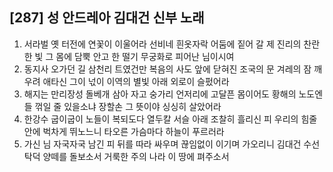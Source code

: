 ## [287] 성 안드레아 김대건 신부 노래

1) 서라벌 옛 터전에 연꽃이 이울어라 선비네 흰옷자락 어둠에 짙어 갈 제 진리의 찬란한 빛 그 몸에 담뿍 안고 한 떨기 무궁화로 피어난 님이시여
2) 동지사 오가던 길 삼천리 트였건만 복음의 사도 앞에 닫혀진 조국의 문 겨레의 잠 깨우려 애타신 그이 넋이 이역의 별빛 아래 외로이 슬펐어라
3) 해지는 만리장성 돌베개 삼아 자고 숭가리 언저리에 고달픈 몸이어도 황해의 노도엔들 꺾일 줄 있을소냐 장할손 그 뜻이야 싱싱히 살았어라
4) 한강수 굽이굽이 노들이 복되도다 열두칼 서슬 아래 조찰히 흘리신 피 우리의 힘줄 안에 벅차게 뛰노느니 타오른 가슴마다 하늘이 푸르러라
5) 가신 님 자국자국 남긴 피 뒤를 따라 싸우며 끊임없이 이기며 가오리니 김대건 수선탁덕 양떼를 돌보소서 거룩한 주의 나라 이 땅에 펴주소서
